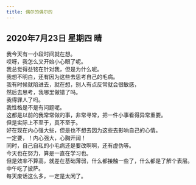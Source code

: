```yaml
---
title: 偶尔的偶尔的
---
```

## 2020年7月23日 星期四 晴
我今天有一小段时间就在想。  
哎呀，我怎么又开始小心眼了呢。  
我总觉得益铭在针对我，但是为什么呢。  
我想不明白，还有因为这些去思考自己的毛病。  
我有时候就陷进去，就在想，别人有点反常就会很敏感，  
然后去思考，我哪里做错了吗。  
我得罪人了吗。  
我性格是不是有问题呢。  
这都是以前的我常常做的事，非常寻常，把一件小事看得异常重要。  
但是实际上不至于，真不至于。  
好在现在内心强大些，但是也不想去因为这些去影响自己的心情。  
一定要，！内心强大，心胸开阔！  
同时，自己自私的小毛病还是要改啊啊，还有虚伪等。  
今天也在努力，算是一直在学习也。  
但是效率不算高，就差在基础薄弱，什么都接触一些了，什么都是了解个表层。  
中午吃了披萨。  
每天废话这么多，一定是太闲了。  